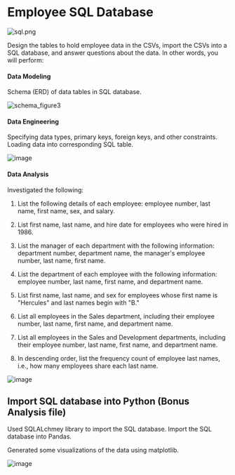 # Employee SQL Database

![sql.png](sql.png)

Design the tables to hold employee data in the CSVs, import the CSVs into a SQL database, and answer questions about the data. In other words, you will perform:


#### Data Modeling

Schema (ERD) of data tables in SQL database.

![schema_figure3](https://user-images.githubusercontent.com/90559756/163273588-11ee43ef-81e3-4d72-b871-c13ef9c13c30.png)

#### Data Engineering

Specifying data types, primary keys, foreign keys, and other constraints. Loading data into corresponding SQL table.

![image](https://user-images.githubusercontent.com/90559756/163273866-59cd43a5-68de-4a67-a510-7447058dbe9d.png)

#### Data Analysis

Investigated the following:

1. List the following details of each employee: employee number, last name, first name, sex, and salary.


2. List first name, last name, and hire date for employees who were hired in 1986.


3. List the manager of each department with the following information: department number, department name, the manager's employee number, last name, first name.


4. List the department of each employee with the following information: employee number, last name, first name, and department name.


5. List first name, last name, and sex for employees whose first name is "Hercules" and last names begin with "B."


6. List all employees in the Sales department, including their employee number, last name, first name, and department name.


7. List all employees in the Sales and Development departments, including their employee number, last name, first name, and department name.


8. In descending order, list the frequency count of employee last names, i.e., how many employees share each last name.

![image](https://user-images.githubusercontent.com/90559756/163274103-751187c3-4ef6-4e43-879d-cbfaa54e67d0.png)


## Import SQL database into Python (Bonus Analysis file)

Used SQLALchmey library to import the SQL database. Import the SQL database into Pandas. 

Generated some visualizations of the data using matplotlib.

![image](https://user-images.githubusercontent.com/90559756/163274826-7a58fddf-0800-4e5b-a674-a05bab1f4c70.png)

  
